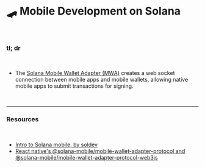 # 🛹 Mobile Development on Solana 

<br>

### tl; dr

<br>

* The [Solana Mobile Wallet Adapter (MWA)](https://docs.solanamobile.com/getting-started/overview#mobile-wallet-adapter) creates a web socket connection between mobile apps and mobile wallets, allowing native mobile apps to submit transactions for signing.


<br>

---

### Resources

<br>

* [Intro to Solana mobile, by soldev](https://www.soldev.app/course/intro-to-solana-mobile)
* [React native's @solana-mobile/mobile-wallet-adapter-protocol and @solana-mobile/mobile-wallet-adapter-protocol-web3js](https://docs.solanamobile.com/react-native/setup)
